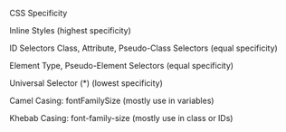 <!-- Notes -->


CSS Specificity

Inline Styles (highest specificity)

ID Selectors
Class, Attribute, Pseudo-Class Selectors (equal specificity)

Element Type, Pseudo-Element Selectors (equal specificity)

Universal Selector (*) (lowest specificity)


<!-- Naming Conventions -->

Camel Casing: fontFamilySize (mostly use in variables)

Khebab Casing: font-family-size (mostly use in class or IDs)